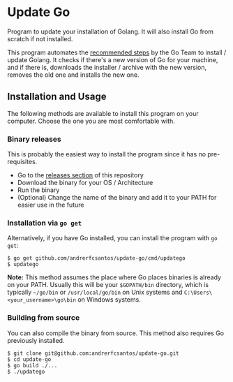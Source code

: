 # Update Go

Program to update your installation of Golang. It will also install Go from scratch if not installed.

This program automates the [recommended steps](https://golang.org/doc/install#install) by the Go Team to install / update Golang. It checks if there's a new version of Go for your machine, and if there is, downloads the installer / archive with the new version, removes the old one and installs the new one.

## Installation and Usage

The following methods are available to install this program on your computer. Choose the one you are most comfortable with.

### Binary releases

This is probably the easiest way to install the program since it has no pre-requisites.

* Go to the [releases section](https://github.com/andrerfcsantos/update-go/releases) of this repository
* Download the binary for your OS / Architecture
* Run the binary
* (Optional) Change the name of the binary and add it to your PATH for easier use in the future

### Installation via `go get`

Alternatively, if you have Go installed, you can install the program with `go get`:

  ```
  $ go get github.com/andrerfcsantos/update-go/cmd/updatego
  $ updatego
 ```

**Note:** This method assumes the place where Go places binaries is already on your PATH. Usually this will be your `$GOPATH/bin` directory, which is typically `~/go/bin` or `/usr/local/go/bin` on Unix systems and `C:\Users\<your_username>\go\bin` on Windows systems.

### Building from source

You can also compile the binary from source. This method also requires Go previously installed.

  ```
  $ git clone git@github.com:andrerfcsantos/update-go.git
  $ cd update-go
  $ go build ./...
  $ ./updatego
 ```
 